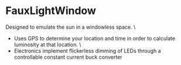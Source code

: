 # FauxLightWindow
Designed to emulate the sun in a windowless space. \
* Uses GPS to determine your location and time in order to calculate luminosity at that location. \
* Electronics implement flickerless dimming of LEDs through a controllable constant current buck converter
